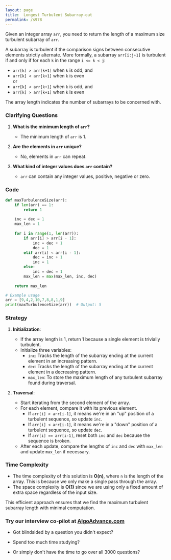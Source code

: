 ```yaml
---
layout: page
title:  Longest Turbulent Subarray-out
permalink: /s978
---
```


Given an integer array `arr`, you need to return the length of a maximum size turbulent subarray of `arr`.

A subarray is turbulent if the comparison signs between consecutive elements strictly alternate. More formally, a subarray `arr[i:j+1]` is turbulent if and only if for each `k` in the range `i <= k < j`:
- `arr[k] > arr[k+1]` when `k` is odd, and  
- `arr[k] < arr[k+1]` when `k` is even  
or
- `arr[k] < arr[k+1]` when `k` is odd, and  
- `arr[k] > arr[k+1]` when `k` is even  

The array length indicates the number of subarrays to be concerned with.

### Clarifying Questions

1. **What is the minimum length of `arr`?**
   - The minimum length of `arr` is 1.

2. **Are the elements in `arr` unique?**
   - No, elements in `arr` can repeat.

3. **What kind of integer values does `arr` contain?**
   - `arr` can contain any integer values, positive, negative or zero.

### Code

```python
def maxTurbulenceSize(arr):
    if len(arr) == 1:
        return 1
    
    inc = dec = 1
    max_len = 1
    
    for i in range(1, len(arr)):
        if arr[i] > arr[i - 1]:
            inc = dec + 1
            dec = 1
        elif arr[i] < arr[i - 1]:
            dec = inc + 1
            inc = 1
        else:
            inc = dec = 1
        max_len = max(max_len, inc, dec)
    
    return max_len

# Example usage
arr = [9,4,2,10,7,8,8,1,9]
print(maxTurbulenceSize(arr))  # Output: 5
```

### Strategy

1. **Initialization**:
   - If the array length is 1, return 1 because a single element is trivially turbulent.
   - Initialize three variables:
     - `inc`: Tracks the length of the subarray ending at the current element in an increasing pattern.
     - `dec`: Tracks the length of the subarray ending at the current element in a decreasing pattern.
     - `max_len`: To store the maximum length of any turbulent subarray found during traversal.

2. **Traversal**:
   - Start iterating from the second element of the array.
   - For each element, compare it with its previous element.
     - If `arr[i] > arr[i-1]`, it means we're in an "up" position of a turbulent sequence, so update `inc`.
     - If `arr[i] < arr[i-1]`, it means we're in a "down" position of a turbulent sequence, so update `dec`.
     - If `arr[i] == arr[i-1]`, reset both `inc` and `dec` because the sequence is broken.
   - After each update, compare the lengths of `inc` and `dec` with `max_len` and update `max_len` if necessary.

### Time Complexity

- The time complexity of this solution is **O(n)**, where `n` is the length of the array. This is because we only make a single pass through the array.
- The space complexity is **O(1)** since we are using only a fixed amount of extra space regardless of the input size. 

This efficient approach ensures that we find the maximum turbulent subarray length with minimal computation.


### Try our interview co-pilot at [AlgoAdvance.com](https://algoAdvance.com)

- Got blindsided by a question you didn't expect?

- Spend too much time studying?

- Or simply don't have the time to go over all 3000 questions?

